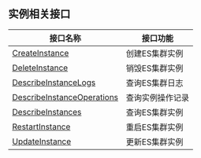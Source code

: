 ## 实例相关接口

| 接口名称 | 接口功能 |
|---------|---------|
| [CreateInstance](https://cloud.tencent.com/document/api/845/30633) | 创建ES集群实例 |
| [DeleteInstance](https://cloud.tencent.com/document/api/845/30632) | 销毁ES集群实例 |
| [DescribeInstanceLogs](https://cloud.tencent.com/document/api/845/33760) | 查询ES集群日志 |
| [DescribeInstanceOperations](https://cloud.tencent.com/document/api/845/33759) | 查询实例操作记录 |
| [DescribeInstances](https://cloud.tencent.com/document/api/845/30631) | 查询ES集群实例 |
| [RestartInstance](https://cloud.tencent.com/document/api/845/30630) | 重启ES集群实例 |
| [UpdateInstance](https://cloud.tencent.com/document/api/845/30629) | 更新ES集群实例 |

